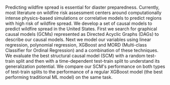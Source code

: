 Predicting wildfire spread is essential for diaster preparedness. Currently, most literature on wildfire risk assessment centers around computationally intense physics-based simulations or correlative models to predict regions with high risk of wildfire spread. We develop a set of causal models to predict wildfire spread in the United States. First we search for graphical causal models (GCMs) represented as Directed Acyclic Graphs (DAGs) to describe our causal models. Next we model our variables using linear regression, polynomial regression, XGBoost and MORD (Multi-class Classifier for Ordinal Regression) and a combination of these techniques. We evaluate the best structural causal model (SCM) with a random test-train split and then with a time-dependent test-train split to understand its generalization potential. We compare our SCM's performance on both types of test-train splits to the performance of a regular XGBoost model (the best performing traditional ML model) on the same task.
